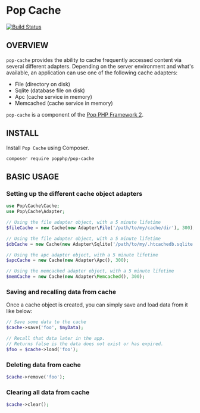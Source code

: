 Pop Cache
=========

[![Build Status](https://travis-ci.org/popphp/pop-cache.svg?branch=master)](https://travis-ci.org/popphp/pop-cache)

OVERVIEW
--------
`pop-cache` provides the ability to cache frequently accessed content via several different adapters.
Depending on the server environment and what's available, an application can use one of the following
cache adapters:

* File (directory on disk)
* Sqlite (database file on disk)
* Apc (cache service in memory)
* Memcached (cache service in memory)

`pop-cache` is a component of the [Pop PHP Framework 2](http://www.popphp.org/).

INSTALL
-------

Install `Pop Cache` using Composer.

    composer require popphp/pop-cache

BASIC USAGE
-----------

### Setting up the different cache object adapters

```php
use Pop\Cache\Cache;
use Pop\Cache\Adapter;

// Using the file adapter object, with a 5 minute lifetime
$fileCache = new Cache(new Adapter\File('/path/to/my/cache/dir'), 300);

// Using the file adapter object, with a 5 minute lifetime
$dbCache = new Cache(new Adapter\Sqlite('/path/to/my/.htcachedb.sqlite'), 300);

// Using the apc adapter object, with a 5 minute lifetime
$apcCache = new Cache(new Adapter\Apc(), 300);

// Using the memcached adapter object, with a 5 minute lifetime
$memCache = new Cache(new Adapter\Memcached(), 300);
```

### Saving and recalling data from cache

Once a cache object is created, you can simply save and load data from it like below:

```php
// Save some data to the cache
$cache->save('foo', $myData);

// Recall that data later in the app.
// Returns false is the data does not exist or has expired.
$foo = $cache->load('foo');
```

### Deleting data from cache

```php
$cache->remove('foo');
```

### Clearing all data from cache

```php
$cache->clear();
```
